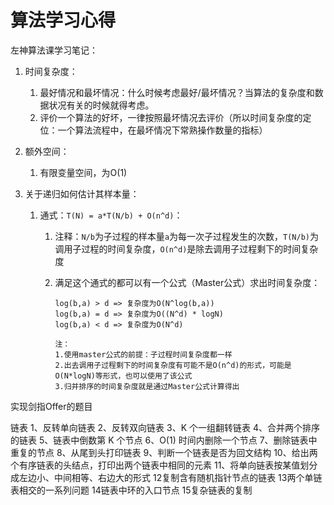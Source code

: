 # 算法学习心得
左神算法课学习笔记：

1. 时间复杂度：
   
   1. 最好情况和最坏情况：什么时候考虑最好/最坏情况？当算法的复杂度和数据状况有关的时候就得考虑。
   2. 评价一个算法的好坏，一律按照最坏情况去评价（所以时间复杂度的定位：一个算法流程中，在最坏情况下常熟操作数量的指标）
   
2. 额外空间：

   1. 有限变量空间，为O(1)

3. 关于递归如何估计其样本量：

   1. 通式：`T(N) = a*T(N/b) + O(n^d)`：

      1. 注释：`N/b`为子过程的样本量`a`为每一次子过程发生的次数，`T(N/b)`为调用子过程的时间复杂度，`O(n^d)`是除去调用子过程剩下的时间复杂度

      2. 满足这个通式的都可以有一个公式（Master公式）求出时间复杂度：

         ```
         log(b,a) > d => 复杂度为O(N^log(b,a))
         log(b,a) = d => 复杂度为O((N^d) * logN)
         log(b,a) < d => 复杂度为O(N^d)
         
         注：
         1.使用master公式的前提：子过程时间复杂度都一样
         2.出去调用子过程剩下的时间复杂度有可能不是O(n^d)的形式，可能是O(N*logN)等形式，也可以使用了该公式
         3.归并排序的时间复杂度就是通过Master公式计算得出
         ```

         





实现剑指Offer的题目

链表
1、反转单向链表
2、反转双向链表
3、K 个一组翻转链表
4、合并两个排序的链表
5、链表中倒数第 K 个节点
6、O(1) 时间内删除一个节点
7、删除链表中重复的节点
8、从尾到头打印链表
9、判断一个链表是否为回文结构
10、给出两个有序链表的头结点，打印出两个链表中相同的元素
11、将单向链表按某值划分成左边小、中间相等、右边大的形式
12复制含有随机指针节点的链表
13两个单链表相交的一系列问题
14链表中环的入口节点
15复杂链表的复制
